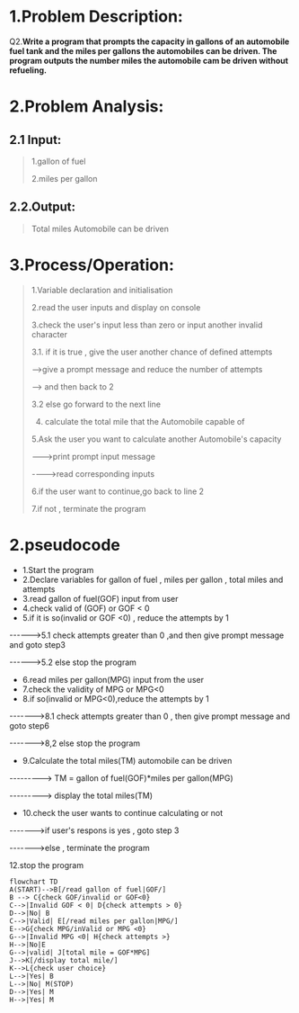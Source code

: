 1.Problem Description:
=
Q2.**Write a program that prompts the capacity in gallons of an automobile fuel tank and the miles per gallons
the automobiles can be driven. The program outputs the number miles the automobile cam be driven
without refueling.**

2.Problem Analysis:
=
2.1 Input:
-
> 1.gallon of fuel
> 
> 2.miles per gallon  

2.2.Output:
-
>Total miles Automobile can be driven

3.Process/Operation:
=
>1.Variable declaration and initialisation
>
>2.read the user inputs and display on console
> 
>3.check the user's input less than zero or input another invalid character
> 
>3.1. if it is true , give the user another chance of defined attempts 
> 
> -->give a prompt message and reduce the number of attempts
> 
> --> and then back to 2
> 
>3.2 else go forward to the next line
> 
>4. calculate the total mile that the Automobile capable of 
>
>5.Ask the user you want to calculate another Automobile's capacity
> 
> --->print prompt input message
> 
> ---->read corresponding inputs
> 
>6.if the user want to continue,go back to line 2
> 
>7.if not , terminate the program

# 2.pseudocode
- 1.Start the program
- 2.Declare variables for gallon of fuel , miles per gallon , total miles and attempts
- 3.read gallon of fuel(GOF) input from user
- 4.check valid of (GOF) or GOF < 0
- 5.if it is so(invalid or GOF <0) , reduce the attempts by 1

------>5.1 check attempts greater than 0 ,and then give prompt message and goto step3

------>5.2 else stop the program

- 6.read miles per gallon(MPG) input from the user
- 7.check the validity of MPG or MPG<0
- 8.if so(invalid or MPG<0),reduce the attempts by 1

------->8.1 check attempts greater than 0 , then give prompt message and goto step6

------->8,2 else stop the program

- 9.Calculate the total miles(TM) automobile can be driven

---------> TM = gallon of fuel(GOF)*miles per gallon(MPG)

---------> display the total miles(TM)

- 10.check the user wants to continue calculating or not

------->if user's respons is yes , goto step 3

------->else , terminate the program

12.stop the program

```mermaid
flowchart TD
A(START)-->B[/read gallon of fuel|GOF/]
B --> C{check GOF/invalid or GOF<0}
C-->|Invalid GOF < 0| D{check attempts > 0}
D-->|No| B
C-->|Valid| E[/read miles per gallon|MPG/]
E-->G{check MPG/inValid or MPG <0}
G-->|Invalid MPG <0| H{check attempts >}
H-->|No|E
G-->|valid| J[total mile = GOF*MPG]
J-->K[/display total mile/]
K-->L{check user choice}
L-->|Yes| B
L-->|No| M(STOP)
D-->|Yes| M
H-->|Yes| M